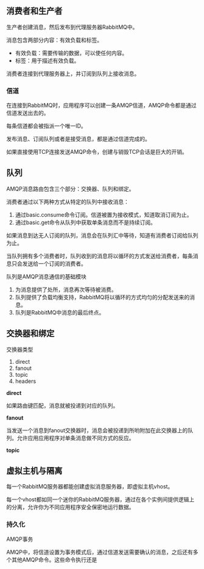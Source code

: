 #

## 消费者和生产者

生产者创建消息，然后发布到代理服务器RabbitMQ中。

消息包含两部分内容：有效负载和标签。
- 有效负载：需要传输的数据，可以使任何内容。
- 标签：用于描述有效负载。

消费者连接到代理服务器上，并订阅到队列上接收消息。

### 信道

在连接到RabbitMQ时，应用程序可以创建一条AMQP信道，AMQP命令都是通过信道发送出去的。

每条信道都会被指派一个唯一ID。

发布消息、订阅队列或者是接受消息，都是通过信道完成的。

如果直接使用TCP连接发送AMQP命令，创建与销毁TCP会话是巨大的开销。

## 队列

AMQP消息路由包含三个部分：交换器、队列和绑定。

消费者通过以下两种方式从特定的队列中接收消息：
1. 通过basic.consume命令订阅。信道被置为接收模式，知道取消订阅为止。
2. 通过basic.get命令从队列中获取单条消息而不是持续订阅。

如果消息到达无人订阅的队列，消息会在队列汇中等待，知道有消费者订阅给队列为止。

当队列拥有多个消费者时，队列收到的消息将以循环的方式发送给消费者，每条消息只会发送给一个订阅的消费者。

队列是AMQP消息通信的基础模块
1. 为消息提供了处所，消息再次等待被消费。
2. 队列提供了负载均衡支持，RabbitMQ将以循环的方式均匀的分配发送来的消息。
3. 队列是RabbitMQ中消息的最后终点。

## 交换器和绑定

交换器类型
1. direct
2. fanout
3. topic
4. headers

**direct**

如果路由键匹配，消息就被投递到对应的队列。

**fanout**

当发送一个消息到fanout交换器时，消息会被投递到所哟附加在此交换器上的队列。允许应用应用程序对单条消息做不同方式的反应。

**topic**

## 虚拟主机与隔离

每一个RabbitMQ服务器都能创建虚拟消息服务器，即虚拟主机vhost。

每一个vhost都如同一个迷你的RabbitMQ服务器，通过在各个实例间提供逻辑上的分离，允许你为不同应用程序安全保密地运行数据。

### 持久化

AMQP事务

AMQP中，将信道设置为事务模式后，通过信道发送需要确认的消息，之后还有多个其他AMQP命令。这些命令执行还是
